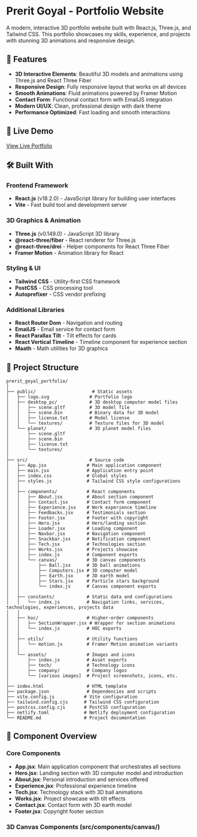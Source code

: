 # Prerit Goyal - Portfolio Website

A modern, interactive 3D portfolio website built with React.js, Three.js, and Tailwind CSS. This portfolio showcases my skills, experience, and projects with stunning 3D animations and responsive design.

## 🌟 Features

- **3D Interactive Elements**: Beautiful 3D models and animations using Three.js and React Three Fiber
- **Responsive Design**: Fully responsive layout that works on all devices
- **Smooth Animations**: Fluid animations powered by Framer Motion
- **Contact Form**: Functional contact form with EmailJS integration
- **Modern UI/UX**: Clean, professional design with dark theme
- **Performance Optimized**: Fast loading and smooth interactions

## 🚀 Live Demo

[View Live Portfolio](https://prerit-goyal-portfolio.netlify.app)

## 🛠️ Built With

### Frontend Framework
- **React.js** (v18.2.0) - JavaScript library for building user interfaces
- **Vite** - Fast build tool and development server

### 3D Graphics & Animation
- **Three.js** (v0.149.0) - JavaScript 3D library
- **@react-three/fiber** - React renderer for Three.js
- **@react-three/drei** - Helper components for React Three Fiber
- **Framer Motion** - Animation library for React

### Styling & UI
- **Tailwind CSS** - Utility-first CSS framework
- **PostCSS** - CSS processing tool
- **Autoprefixer** - CSS vendor prefixing

### Additional Libraries
- **React Router Dom** - Navigation and routing
- **EmailJS** - Email service for contact form
- **React Parallax Tilt** - Tilt effects for cards
- **React Vertical Timeline** - Timeline component for experience section
- **Maath** - Math utilities for 3D graphics

## 📁 Project Structure

```
prerit_goyal_portfolio/
│
├── public/                     # Static assets
│   ├── logo.svg               # Portfolio logo
│   ├── desktop_pc/            # 3D desktop computer model files
│   │   ├── scene.gltf         # 3D model file
│   │   ├── scene.bin          # Binary data for 3D model
│   │   ├── license.txt        # Model license
│   │   └── textures/          # Texture files for 3D model
│   └── planet/                # 3D planet model files
│       ├── scene.gltf
│       ├── scene.bin
│       ├── license.txt
│       └── textures/
│
├── src/                       # Source code
│   ├── App.jsx               # Main application component
│   ├── main.jsx              # Application entry point
│   ├── index.css             # Global styles
│   ├── styles.js             # Tailwind CSS style configurations
│   │
│   ├── components/           # React components
│   │   ├── About.jsx         # About section component
│   │   ├── Contact.jsx       # Contact form component
│   │   ├── Experience.jsx    # Work experience timeline
│   │   ├── Feedbacks.jsx     # Testimonials section
│   │   ├── Footer.jsx        # Footer with copyright
│   │   ├── Hero.jsx          # Hero/landing section
│   │   ├── Loader.jsx        # Loading component
│   │   ├── Navbar.jsx        # Navigation component
│   │   ├── Snackbar.jsx      # Notification component
│   │   ├── Tech.jsx          # Technologies section
│   │   ├── Works.jsx         # Projects showcase
│   │   ├── index.js          # Component exports
│   │   └── canvas/           # 3D canvas components
│   │       ├── Ball.jsx      # 3D ball animations
│   │       ├── Computers.jsx # 3D computer model
│   │       ├── Earth.jsx     # 3D earth model
│   │       ├── Stars.jsx     # Particle stars background
│   │       └── index.js      # Canvas component exports
│   │
│   ├── constants/            # Static data and configurations
│   │   └── index.js          # Navigation links, services, technologies, experiences, projects data
│   │
│   ├── hoc/                  # Higher-order components
│   │   ├── SectionWrapper.jsx # Wrapper for section animations
│   │   └── index.js          # HOC exports
│   │
│   ├── utils/                # Utility functions
│   │   └── motion.js         # Framer Motion animation variants
│   │
│   └── assets/               # Images and icons
│       ├── index.js          # Asset exports
│       ├── tech/             # Technology icons
│       ├── company/          # Company logos
│       └── [various images]  # Project screenshots, icons, etc.
│
├── index.html                # HTML template
├── package.json              # Dependencies and scripts
├── vite.config.js           # Vite configuration
├── tailwind.config.cjs      # Tailwind CSS configuration
├── postcss.config.cjs       # PostCSS configuration
├── netlify.toml             # Netlify deployment configuration
└── README.md                # Project documentation
```

## 🎯 Component Overview

### Core Components

- **App.jsx**: Main application component that orchestrates all sections
- **Hero.jsx**: Landing section with 3D computer model and introduction
- **About.jsx**: Personal introduction and services offered
- **Experience.jsx**: Professional experience timeline
- **Tech.jsx**: Technology stack with 3D ball animations
- **Works.jsx**: Project showcase with tilt effects
- **Contact.jsx**: Contact form with 3D earth model
- **Footer.jsx**: Copyright footer section

### 3D Canvas Components (src/components/canvas/)

